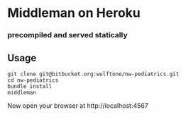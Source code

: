 # Middleman on Heroku
### precompiled and served statically


## Usage

    git clone git@bitbucket.org:wulftone/nw-pediatrics.git
    cd nw-pediatrics
    bundle install
    middleman

Now open your browser at http://localhost:4567
